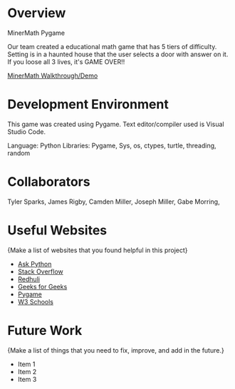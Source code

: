 # Overview

MinerMath Pygame

Our team created a educational math game that has 5 tiers of difficulty. Setting is in a haunted house that the user selects a door with answer on it. If you loose all 3 lives, it's GAME OVER!!


[MinerMath Walkthrough/Demo](http://youtube.link.goes.here)

# Development Environment

This game was created using Pygame. Text editor/compiler used is Visual Studio Code.

Language: Python
Libraries: Pygame, Sys, os, ctypes, turtle, threading, random

# Collaborators

Tyler Sparks, James Rigby, Camden Miller, Joseph Miller, Gabe Morring, 

# Useful Websites

{Make a list of websites that you found helpful in this project}
* [Ask Python](https://askpython.com)
* [Stack Overflow](http://stackoverflow.com)
* [Redhuli](http://redhuli.io)
* [Geeks for Geeks](https://geeksforgeeks.org)
* [Pygame](https://pygame.org/docs/)
* [W3 Schools](https://w3schools.com)

# Future Work
{Make a list of things that you need to fix, improve, and add in the future.}
* Item 1
* Item 2
* Item 3
